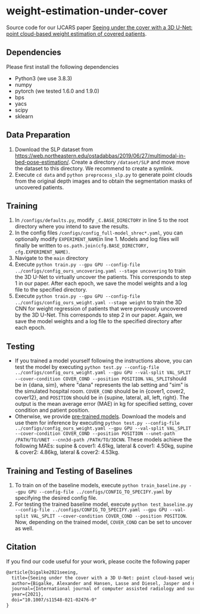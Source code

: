 # weight-estimation-under-cover
Source code for our IJCARS paper [Seeing under the cover with a 3D U-Net: point cloud-based weight estimation of covered patients](https://link.springer.com/article/10.1007/s11548-021-02476-0).

## Dependencies
Please first install the following dependencies
* Python3 (we use 3.8.3)
* numpy
* pytorch (we tested 1.6.0 and 1.9.0)
* bps
* yacs
* scipy
* sklearn

## Data Preparation
1. Download the SLP dataset from https://web.northeastern.edu/ostadabbas/2019/06/27/multimodal-in-bed-pose-estimation/. Create a directory `/dataset/SLP` and move move the dataset to this directory. We recommend to create a symlink.
2. Execute `cd data` and `python preprocess_slp.py` to generate point clouds from the original depth images and to obtain the segmentation masks of uncovered patients.

## Training
1. In `/configs/defaults.py`, modify `_C.BASE_DIRECTORY` in line 5 to the root directory where you intend to save the results.
2. In the config files `/configs/config_full-model_shrec*.yaml`, you can optionally modify `EXPERIMENT_NAME`in line 1. Models and log files will finally be written to `os.path.join(cfg.BASE_DIRECTORY, cfg.EXPERIMENT_NAME)`.
3. Navigate to the `main` directory
4. Execute `python train.py --gpu GPU --config-file ../configs/config_ours_uncovering.yaml --stage uncovering` to train the 3D U-Net to virtually uncover the patients. This corresponds to step 1 in our paper. After each epoch, we save the model weights and a log file to the specified directory.
5. Execute `python train.py --gpu GPU --config-file ../configs/config_ours_weight.yaml --stage weight` to train the 3D CNN for weight regression of patients that were previously uncovered by the 3D U-Net. This corresponds to step 2 in our paper. Again, we save the model weights and a log file to the specified directory after each epoch.

## Testing
* If you trained a model yourself following the instructions above, you can test the model by executing `python test.py --config-file ../configs/config_ours_weight.yaml --gpu GPU --val-split VAL_SPLIT --cover-condition COVER_COND --position POSITION`. `VAL_SPLIT`should be in {dana, sim}, where "dana" represents the lab setting and "sim" is the simulated hospital room. `COVER_COND` should be in {cover1, cover2, cover12}, and `POSITION` should be in {supine, lateral, all, left, right}. The output is the mean average error (MAE) in kg for specified setting, cover condition and patient position.
* Otherwise, we provide [pre-trained models](https://drive.google.com/drive/folders/1Bxw9qvqCxOL7YT55c_WtnsmvkTgQ9kp9). Download the models and use them for inference by executing `python test.py --config-file ../configs/config_ours_weight.yaml --gpu GPU --val-split VAL_SPLIT --cover-condition COVER_COND --position POSITION --unet-path /PATH/TO/UNET --cnn3d-path /PATH/TO/3DCNN`. These models achieve the following MAEs: supine & cover1: 4.61kg, lateral & cover1: 4.50kg, supine & cover2: 4.86kg, lateral & cover2: 4.53kg.

## Training and Testing of Baselines
1. To train on of the baseline models, execute `python train_baseline.py --gpu GPU --config-file ../configs/CONFIG_TO_SPECIFY.yaml` by specifying the desired config file.
2. For testing the trained baseline model, execute `python test_baseline.py --config-file ../configs/CONFIG_TO_SPECIFY.yaml --gpu GPU --val-split VAL_SPLIT --cover-condition COVER_COND --position POSITION`. Now, depending on the trained model, `COVER_COND` can be set to uncover as well.

## Citation
If you find our code useful for your work, please cocite the following paper
```latex
@article{bigalke2021seeing,
  title={Seeing under the cover with a 3D U-Net: point cloud-based weight estimation of covered patients},
  author={Bigalke, Alexander and Hansen, Lasse and Diesel, Jasper and Heinrich, Mattias P},
  journal={International journal of computer assisted radiology and surgery},
  year={2021},
  doi="10.1007/s11548-021-02476-0"
}
```

